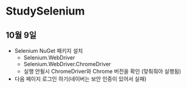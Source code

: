 # StudySelenium

## 10월 9일
- Selenium NuGet 패키지 설치
	- Selenium.WebDriver
	- Selenium.WebDriver.ChromeDriver
	- 실행 안될시 ChromeDriver와 Chrome 버전을 확인 (맞춰줘야 실행됨)
- 다음 페이지 로그인 하기(네이버는 보안 인증이 있어서 실패)

